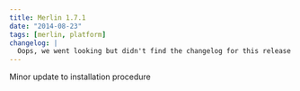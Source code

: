 ```yaml
---
title: Merlin 1.7.1
date: "2014-08-23"
tags: [merlin, platform]
changelog: |
  Oops, we went looking but didn't find the changelog for this release 🙈
---
```


Minor update to installation procedure
